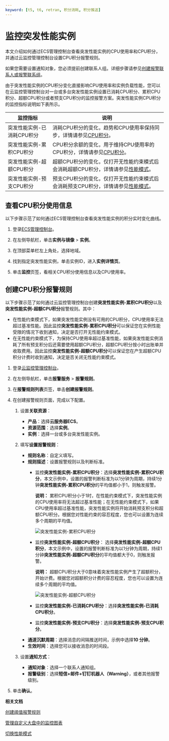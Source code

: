 ```yaml
---
keyword: [t5, t6, retran, 积分消耗, 积分推送]
---
```


# 监控突发性能实例

本文介绍如何通过ECS管理控制台查看突发性能实例的CPU使用率和CPU积分，并通过云监控管理控制台设置CPU积分报警规则。

如果您需要设置通知对象，您必须提前创建联系人组。详细步骤请参见[创建报警联系人或报警联系组](/intl.zh-CN/报警服务/报警联系人/创建报警联系人或报警联系组.md)。

由于突发性能实例的CPU积分变化直接影响CPU使用率和实例负载性能，您可以在云监控管理控制台对一台或多台突发性能实例设置已消耗CPU积分、累积CPU积分、超额CPU积分或者预支CPU积分的监控报警方案。突发性能实例CPU积分的监控指标说明如下表所示。

|监控指标|说明|
|----|--|
|突发性能实例-已消耗CPU积分|消耗CPU积分的变化，趋势和CPU使用率保持同步，详情请参见[CPU积分](/intl.zh-CN/实例/选择实例规格/突发型/突发性能实例概述.md)。|
|突发性能实例-累积CPU积分|CPU积分余额的变化，用于维持CPU使用率的CPU积分，详情请参见[CPU积分](/intl.zh-CN/实例/选择实例规格/突发型/突发性能实例概述.md)。|
|突发性能实例-超额CPU积分|超额CPU积分的变化，仅打开无性能约束模式后会消耗超额CPU积分，详情请参见[性能模式](/intl.zh-CN/实例/选择实例规格/突发型/突发性能实例概述.md)。|
|突发性能实例-预支CPU积分|预支CPU积分的变化，仅打开无性能约束模式后会消耗预支CPU积分，详情请参见[性能模式](/intl.zh-CN/实例/选择实例规格/突发型/突发性能实例概述.md)。|

## 查看CPU积分使用信息

以下步骤示范了如何通过ECS管理控制台查看突发性能实例的积分实时变化曲线。

1.  登录[ECS管理控制台](https://ecs.console.aliyun.com)。

2.  在左侧导航栏，单击**实例与镜像** \> **实例**。

3.  在顶部菜单栏左上角处，选择地域。

4.  找到指定突发性能实例，单击实例ID，进入**实例详情页**。

5.  单击**监控**页签，看相关CPU积分使用信息以及CPU使用率。


## 创建CPU积分报警规则

以下步骤示范了如何通过云监控管理控制台创建**突发性能实例-累积CPU积分**以及**突发性能实例-超额CPU积分**报警规则。其中：

-   在性能约束模式下，如果突发性能实例没有可用的CPU积分，CPU使用率无法超过基准性能。因此监控**突发性能实例-累积CPU积分**可以保证您在实例性能受限的情况下收到通知，决定是否打开无性能约束模式。
-   在无性能约束模式下，为保持CPU使用率超过基准性能，如果突发性能实例消耗了所有预支积分后还需要使用超额CPU积分，超额CPU积分按小时出账单并收取费用。因此监控**突发性能实例-超额CPU积分**可以保证您在产生超额CPU积分计费时收到通知，决定是否关闭无性能约束模式。

1.  登录[云监控管理控制台](https://cloudmonitor.console.aliyun.com)。

2.  在左侧导航栏，单击**报警服务** \> **报警规则**。

3.  在**报警规则列表**页签，单击**创建报警规则**。

4.  在创建报警规则页面，完成以下配置。

    1.  设置**关联资源**：

        -   **产品**：选择**云服务器ECS**。
        -   **资源范围**：选择**实例**。
        -   **实例**：选择一台或多台突发性能实例。
    2.  填写**设置报警规则**：

        -   **规则名称**：自定义填写。
        -   **规则描述**：设置报警规则以及判断标准。
            -   监控**突发性能实例-累积CPU积分**：选择**突发性能实例-累积CPU积分**，本文示例中，设置的报警判断标准为以1分钟为周期，持续1分钟**突发性能实例-累积CPU积分**的平均值都小于1，则触发报警。

                **说明：** 累积CPU积分小于1时，在性能约束模式下，突发性能实例的CPU使用率将无法超过基准性能；在无性能约束模式下，如果CPU使用率超过基准性能，突发性能实例将开始消耗预支积分和超额CPU积分。根据您对性能约束的容忍程度，您也可以设置为连续多个周期的平均值。

                ![突发性能实例-累积CPU积分](https://static-aliyun-doc.oss-accelerate.aliyuncs.com/assets/img/zh-CN/8504359951/p58012.png)

            -   监控**突发性能实例-超额CPU积分**： 选择**突发性能实例-超额CPU积分**，本文示例中，设置的报警判断标准为以1分钟为周期，持续1分钟**突发性能实例-超额CPU积分**的平均值都大于0，则触发报警。

                **说明：** 超额CPU积分大于0意味着突发性能实例产生了超额积分，开始计费。根据您对超额积分计费的容忍程度，您也可以设置为连续多个周期的平均值。

                ![突发性能实例-超额CPU积分](https://static-aliyun-doc.oss-accelerate.aliyuncs.com/assets/img/zh-CN/8504359951/p58013.png)

            -   监控**突发性能实例-已消耗CPU积分**：选择**突发性能实例-已消耗CPU积分**。
            -   监控**突发性能实例-预支CPU积分**：选择**突发性能实例-预支CPU积分**。
        -   **通道沉默周期**：选择消息的间隔推送时间，示例中选择**10 分钟**。
        -   **生效时间**：选择您可以接收消息的时间段。
    3.  设置**通知方式**：

        -   **通知对象**：选择一个联系人通知组。
        -   **报警级别**：选择**短信+邮件+钉钉机器人（Warning）**，或者其他报警级别。
5.  单击**确认**。


**相关文档**  


[创建阈值报警规则](/intl.zh-CN/报警服务/报警规则/创建阈值报警规则.md)

[管理自定义大盘中的监控图表](/intl.zh-CN/Dashboard/使用Dashboard/管理自定义大盘中的监控图表.md)

[切换性能模式](/intl.zh-CN/实例/选择实例规格/突发型/切换性能模式.md)

